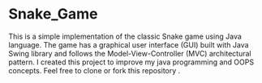 # Snake_Game
This is a simple implementation of the classic Snake game using Java language. The game has a graphical user interface (GUI) built with Java Swing library and follows the Model-View-Controller (MVC) architectural pattern. I created this project to improve my java programming and OOPS concepts. Feel free to clone or fork this repository .
